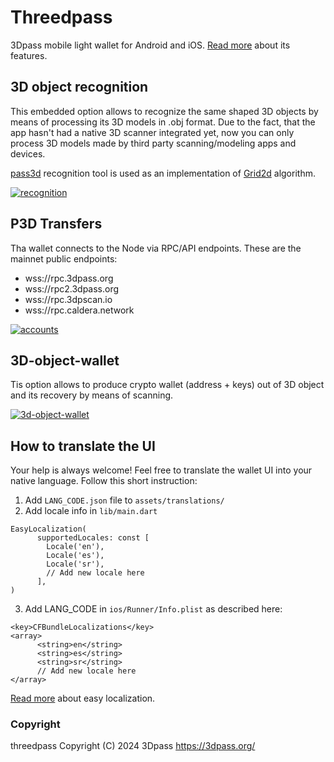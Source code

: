 # Threedpass

3Dpass mobile light wallet for Android and iOS. [Read more](https://3dpass.org/mobile-wallet) about its features.

## 3D object recognition
This embedded option allows to recognize the same shaped 3D objects by means of processing its 3D models in .obj format. Due to the fact, that the app hasn't had a native 3D scanner integrated yet, now you can only process 3D models made by third party scanning/modeling apps and devices. 

[pass3d](https://github.com/3Dpass/pass3d) recognition tool is used as an implementation of [Grid2d](https://3dpass.org/grid2d) algorithm.

[![recognition](https://github.com/3Dpass/threedpass/assets/107915078/acacc1b0-223e-4c4f-a6c4-3b74fa32c9a9)](https://3dpass.org/features#3drecognition)

## P3D Transfers
Tha wallet connects to the Node via RPC/API endpoints. These are the mainnet public endpoints:
- wss://rpc.3dpass.org 
- wss://rpc2.3dpass.org
- wss://rpc.3dpscan.io
- wss://rpc.caldera.network

[![accounts](https://github.com/3Dpass/threedpass/assets/107915078/4e58f82c-e61e-4780-b89b-dfe0b4ae2a64)](https://3dpass.org/mobile-wallet#light)

## 3D-object-wallet
Tis option allows to produce crypto wallet (address + keys) out of 3D object and its recovery by means of scanning.

[![3d-object-wallet](https://github.com/3Dpass/threedpass/assets/107915078/6997f689-d91d-48b0-8c02-f305e0512c9a)](https://3dpass.org/mobile-wallet#creation)

## How to translate the UI

Your help is always welcome! Feel free to translate the wallet UI into your native language.
Follow this short instruction:

1. Add ```LANG_CODE.json``` file to ```assets/translations/``` 
2. Add locale info in ```lib/main.dart```
```
EasyLocalization(
      supportedLocales: const [
        Locale('en'),
        Locale('es'),
        Locale('sr'),
        // Add new locale here
      ],
)
```
3. Add LANG_CODE in ```ios/Runner/Info.plist``` as described here:
```
<key>CFBundleLocalizations</key>
<array>
      <string>en</string>
      <string>es</string>
      <string>sr</string>
      // Add new locale here
</array>
```

[Read more](https://pub.dev/packages/easy_localization) about easy localization.

### Copyright

threedpass Copyright (C) 2024 3Dpass https://3dpass.org/
